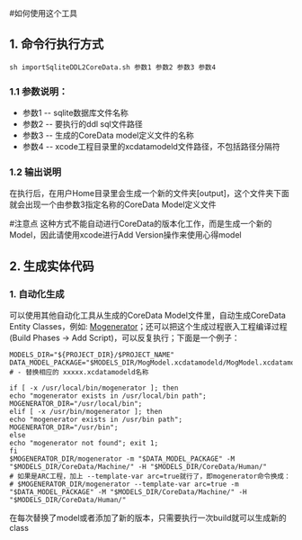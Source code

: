 #如何使用这个工具

## 1. 命令行执行方式
```
sh importSqliteDDL2CoreData.sh 参数1 参数2 参数3 参数4
```
### 1.1 参数说明：

- 参数1 -- sqlite数据库文件名称
- 参数2 -- 要执行的ddl sql文件路径
- 参数3 -- 生成的CoreData model定义文件的名称
- 参数4 -- xcode工程目录里的xcdatamodeld文件路径，不包括路径分隔符

### 1.2 输出说明
在执行后，在用户Home目录里会生成一个新的文件夹[output]，这个文件夹下面就会出现一个由参数3指定名称的CoreData Model定义文件

#注意点
这种方式不能自动进行CoreData的版本化工作，而是生成一个新的Model，因此请使用xcode进行Add Version操作来使用心得model

## 2. 生成实体代码
### 1. 自动化生成
可以使用其他自动化工具从生成的CoreData Model文件里，自动生成CoreData Entity Classes，例如: [Mogenerator](https://github.com/rentzsch/mogenerator)；还可以把这个生成过程嵌入工程编译过程(Build Phases -> Add Script)，可以反复执行；下面是一个例子：

```
MODELS_DIR="${PROJECT_DIR}/$PROJECT_NAME"
DATA_MODEL_PACKAGE="$MODELS_DIR/MogModel.xcdatamodeld/MogModel.xcdatamodel"
# - 替换相应的 xxxxx.xcdatamodeld名称

if [ -x /usr/local/bin/mogenerator ]; then
echo "mogenerator exists in /usr/local/bin path";
MOGENERATOR_DIR="/usr/local/bin";
elif [ -x /usr/bin/mogenerator ]; then
echo "mogenerator exists in /usr/bin path";
MOGENERATOR_DIR="/usr/bin";
else
echo "mogenerator not found"; exit 1;
fi
$MOGENERATOR_DIR/mogenerator -m "$DATA_MODEL_PACKAGE" -M "$MODELS_DIR/CoreData/Machine/" -H "$MODELS_DIR/CoreData/Human/"
# 如果是ARC工程，加上 --template-var arc=true就行了，即mogenerator命令换成：
# $MOGENERATOR_DIR/mogenerator --template-var arc=true -m "$DATA_MODEL_PACKAGE" -M "$MODELS_DIR/CoreData/Machine/" -H "$MODELS_DIR/CoreData/Human/"
```

在每次替换了model或者添加了新的版本，只需要执行一次build就可以生成新的class